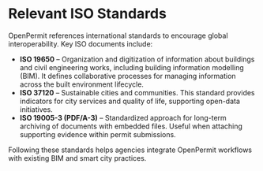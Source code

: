 # Relevant ISO Standards

OpenPermit references international standards to encourage global interoperability. Key ISO documents include:

- **ISO 19650** – Organization and digitization of information about buildings and civil engineering works, including building information modelling (BIM). It defines collaborative processes for managing information across the built environment lifecycle.
- **ISO 37120** – Sustainable cities and communities. This standard provides indicators for city services and quality of life, supporting open-data initiatives.
- **ISO 19005-3 (PDF/A-3)** – Standardized approach for long-term archiving of documents with embedded files. Useful when attaching supporting evidence within permit submissions.

Following these standards helps agencies integrate OpenPermit workflows with existing BIM and smart city practices.

